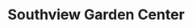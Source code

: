 ---
title: "Southview Garden Center"
url: /west-st-paul/southview-garden-center/
shop: garden centre
---